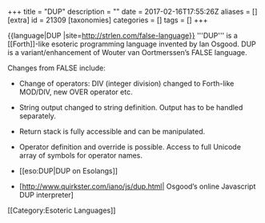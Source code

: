 +++
title = "DUP"
description = ""
date = 2017-02-16T17:55:26Z
aliases = []
[extra]
id = 21309
[taxonomies]
categories = []
tags = []
+++

{{language|DUP
|site=http://strlen.com/false-language}}
'''DUP''' is a [[Forth]]-like esoteric programming language invented by Ian Osgood. DUP is a variant/enhancement of Wouter van Oortmerssen’s FALSE language.

Changes from FALSE include:

* Change of operators: DIV (integer division) changed to Forth-like MOD/DIV, new OVER operator etc.
* String output changed to string definition. Output has to be handled separately.
* Return stack is fully accessible and can be manipulated.
* Operator definition and override is possible. Access to full Unicode array of symbols for operator names.



* [[eso:DUP|DUP on Esolangs]]
* [http://www.quirkster.com/iano/js/dup.html| Osgood’s online Javascript DUP interpreter]

[[Category:Esoteric Languages]]
